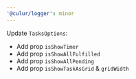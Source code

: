 ```yaml
---
'@culur/logger': minor
---
```


Update `TasksOptions`:

- Add prop `isShowTimer`
- Add prop `isShowAllFulfilled`
- Add prop `isShowAllPending`
- Add prop `isShowTaskAsGrid` & `gridWidth`
